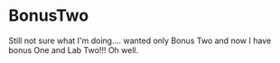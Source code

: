 # BonusTwo

Still not sure what I'm doing.... wanted only Bonus Two and now I have bonus One and Lab Two!!! Oh well. 
